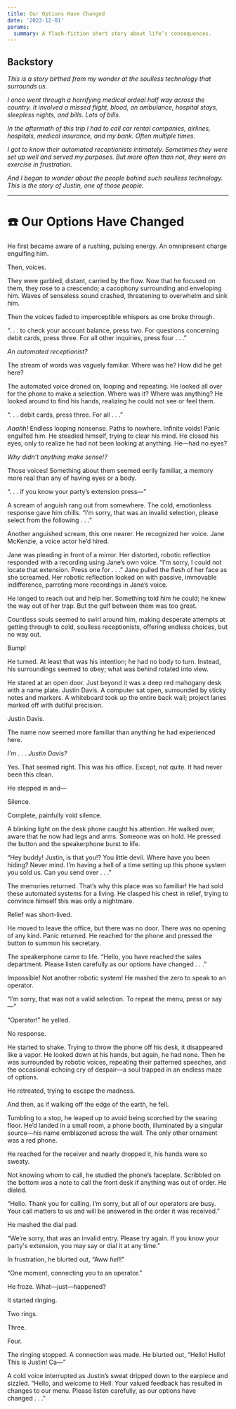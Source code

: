 ```yaml
---
title: Our Options Have Changed
date: '2023-12-01'
params:
  summary: A flash-fiction short story about life’s consequences.
---
```


## Backstory

_This is a story birthed from my wonder at the soulless technology that surrounds us._

_I once went through a horrifying medical ordeal half way across the country. It involved a missed flight, blood, an ambulance, hospital stays, sleepless nights, and bills. Lots of bills._

_In the aftermath of this trip I had to call car rental companies, airlines, hospitals, medical insurance, and my bank. Often multiple times._

_I got to know their automated receptionists intimately. Sometimes they were set up well and served my purposes. But more often than not, they were an exercise in frustration._

_And I began to wonder about the people behind such soulless technology. This is the story of Justin, one of those people._

* * *

# ☎️ Our Options Have Changed

He first became aware of a rushing, pulsing energy. An omnipresent charge engulfing him.

Then, voices.

They were garbled, distant, carried by the flow. Now that he focused on them, they rose to a crescendo; a cacophony surrounding and enveloping him. Waves of senseless sound crashed, threatening to overwhelm and sink him.

Then the voices faded to imperceptible whispers as one broke through.

“. . . to check your account balance, press two. For questions concerning debit cards, press three. For all other inquiries, press four . . .”

_An automated receptionist?_

The stream of words was vaguely familiar. Where was he? How did he get here?

The automated voice droned on, looping and repeating. He looked all over for the phone to make a selection. Where was it? Where was anything? He looked around to find his hands, realizing he could not see or feel them.

“. . . debit cards, press three. For all . . .”

_Aaahh!_ Endless looping nonsense. Paths to nowhere. Infinite voids! Panic engulfed him. He steadied himself, trying to clear his mind. He closed his eyes, only to realize he had not been looking at anything. He—had no eyes?

_Why didn’t anything make sense!?_

Those voices! Something about them seemed eerily familiar, a memory more real than any of having eyes or a body.

“. . . if you know your party’s extension press—”

A scream of anguish rang out from somewhere. The cold, emotionless response gave him chills. “I’m sorry, that was an invalid selection, please select from the following . . .”

Another anguished scream, this one nearer. He recognized her voice. Jane McKenzie, a voice actor he’d hired.

Jane was pleading in front of a mirror. Her distorted, robotic reflection responded with a recording using Jane’s own voice. “I’m sorry, I could not locate that extension. Press one for . . .” Jane pulled the flesh of her face as she screamed. Her robotic reflection looked on with passive, immovable indifference, parroting more recordings in Jane’s voice.

He longed to reach out and help her. Something told him he could; he knew the way out of her trap. But the gulf between them was too great.

Countless souls seemed to swirl around him, making desperate attempts at getting through to cold, soulless receptionists, offering endless choices, but no way out.

Bump!

He turned. At least that was his intention; he had no body to turn. Instead, his surroundings seemed to obey; what was behind rotated into view.

He stared at an open door. Just beyond it was a deep red mahogany desk with a name plate. Justin Davis. A computer sat open, surrounded by sticky notes and markers. A whiteboard took up the entire back wall; project lanes marked off with dutiful precision.

Justin Davis.

The name now seemed more familiar than anything he had experienced here.

_I’m_ . . . _Justin Davis?_

Yes. That seemed right. This was his office. Except, not quite. It had never been this clean.

He stepped in and—

Silence.

Complete, painfully void silence.

A blinking light on the desk phone caught his attention. He walked over, aware that he now had legs and arms. Someone was on hold. He pressed the button and the speakerphone burst to life.

“Hey buddy! Justin, is that you!? You little devil. Where have you been hiding? Never mind. I’m having a hell of a time setting up this phone system you sold us. Can you send over . . .”

The memories returned. That’s why this place was so familiar! He had sold these automated systems for a living. He clasped his chest in relief, trying to convince himself this was only a nightmare.

Relief was short-lived.

He moved to leave the office, but there was no door. There was no opening of any kind. Panic returned. He reached for the phone and pressed the button to summon his secretary.

The speakerphone came to life. “Hello, you have reached the sales department. Please listen carefully as our options have changed . . .”

Impossible! Not another robotic system! He mashed the zero to speak to an operator.

“I’m sorry, that was not a valid selection. To repeat the menu, press or say—”

“Operator!” he yelled.

No response.

He started to shake. Trying to throw the phone off his desk, it disappeared like a vapor. He looked down at his hands, but again, he had none. Then he was surrounded by robotic voices, repeating their patterned speeches, and the occasional echoing cry of despair—a soul trapped in an endless maze of options.

He retreated, trying to escape the madness.

And then, as if walking off the edge of the earth, he fell.

Tumbling to a stop, he leaped up to avoid being scorched by the searing floor. He’d landed in a small room, a phone booth, illuminated by a singular source—his name emblazoned across the wall. The only other ornament was a red phone.

He reached for the receiver and nearly dropped it, his hands were so sweaty.

Not knowing whom to call, he studied the phone’s faceplate. Scribbled on the bottom was a note to call the front desk if anything was out of order. He dialed.

“Hello. Thank you for calling. I’m sorry, but all of our operators are busy. Your call matters to us and will be answered in the order it was received.”

He mashed the dial pad.

“We’re sorry, that was an invalid entry. Please try again. If you know your party's extension, you may say or dial it at any time.”

In frustration, he blurted out, “Aww _hell_!”

“One moment, connecting you to an operator.”

He froze. What—just—happened?

It started ringing.

Two rings.

Three.

Four.

The ringing stopped. A connection was made. He blurted out, “Hello! Hello! This is Justin! Ca—”

A cold voice interrupted as Justin’s sweat dripped down to the earpiece and sizzled. “Hello, and welcome to Hell. Your valued feedback has resulted in changes to our menu. Please listen carefully, as our options have changed . . .”
